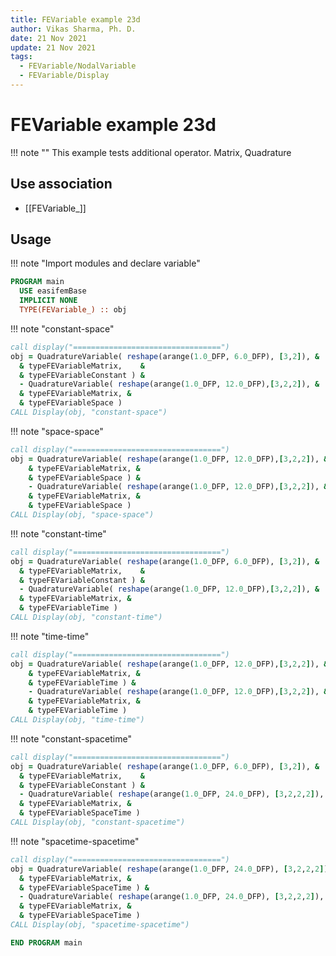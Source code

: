 ```yaml
---
title: FEVariable example 23d
author: Vikas Sharma, Ph. D.
date: 21 Nov 2021
update: 21 Nov 2021
tags:
  - FEVariable/NodalVariable
  - FEVariable/Display
---
```


# FEVariable example 23d

!!! note ""
This example tests additional operator. Matrix, Quadrature

## Use association

- [[FEVariable_]]

## Usage

!!! note "Import modules and declare variable"

```fortran
PROGRAM main
  USE easifemBase
  IMPLICIT NONE
  TYPE(FEVariable_) :: obj
```

!!! note "constant-space"

```fortran
call display("=================================")
obj = QuadratureVariable( reshape(arange(1.0_DFP, 6.0_DFP), [3,2]), &
  & typeFEVariableMatrix,    &
  & typeFEVariableConstant ) &
  - QuadratureVariable( reshape(arange(1.0_DFP, 12.0_DFP),[3,2,2]), &
  & typeFEVariableMatrix, &
  & typeFEVariableSpace )
CALL Display(obj, "constant-space")
```

!!! note "space-space"

```fortran
call display("=================================")
obj = QuadratureVariable( reshape(arange(1.0_DFP, 12.0_DFP),[3,2,2]), &
    & typeFEVariableMatrix, &
    & typeFEVariableSpace ) &
    - QuadratureVariable( reshape(arange(1.0_DFP, 12.0_DFP),[3,2,2]), &
    & typeFEVariableMatrix, &
    & typeFEVariableSpace )
CALL Display(obj, "space-space")
```

!!! note "constant-time"

```fortran
call display("=================================")
obj = QuadratureVariable( reshape(arange(1.0_DFP, 6.0_DFP), [3,2]), &
  & typeFEVariableMatrix,    &
  & typeFEVariableConstant ) &
  - QuadratureVariable( reshape(arange(1.0_DFP, 12.0_DFP),[3,2,2]), &
  & typeFEVariableMatrix, &
  & typeFEVariableTime )
CALL Display(obj, "constant-time")
```

!!! note "time-time"

```fortran
call display("=================================")
obj = QuadratureVariable( reshape(arange(1.0_DFP, 12.0_DFP),[3,2,2]), &
    & typeFEVariableMatrix, &
    & typeFEVariableTime ) &
    - QuadratureVariable( reshape(arange(1.0_DFP, 12.0_DFP),[3,2,2]), &
    & typeFEVariableMatrix, &
    & typeFEVariableTime )
CALL Display(obj, "time-time")
```

!!! note "constant-spacetime"

```fortran
call display("=================================")
obj = QuadratureVariable( reshape(arange(1.0_DFP, 6.0_DFP), [3,2]), &
  & typeFEVariableMatrix,    &
  & typeFEVariableConstant ) &
  - QuadratureVariable( reshape(arange(1.0_DFP, 24.0_DFP), [3,2,2,2]), &
  & typeFEVariableMatrix, &
  & typeFEVariableSpaceTime )
CALL Display(obj, "constant-spacetime")
```

!!! note "spacetime-spacetime"

```fortran
call display("=================================")
obj = QuadratureVariable( reshape(arange(1.0_DFP, 24.0_DFP), [3,2,2,2]), &
  & typeFEVariableMatrix, &
  & typeFEVariableSpaceTime ) &
  - QuadratureVariable( reshape(arange(1.0_DFP, 24.0_DFP), [3,2,2,2]), &
  & typeFEVariableMatrix, &
  & typeFEVariableSpaceTime )
CALL Display(obj, "spacetime-spacetime")
```

```fortran
END PROGRAM main
```
